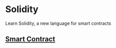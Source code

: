 # Solidity

Learn Solidity, a new language for smart contracts

## [Smart Contract](https://solidity.readthedocs.io/en/develop/introduction-to-smart-contracts.html#)

